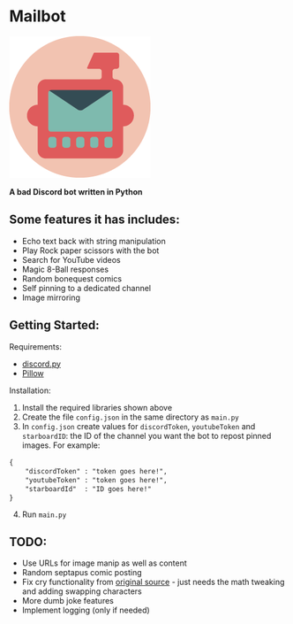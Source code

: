 # Mailbot

<img src='https://github.com/tekofu/Mailbot/raw/master/Assets/Circle-Icon.png'>

**A bad Discord bot written in Python**

## Some features it has includes:
- Echo text back with string manipulation
- Play Rock paper scissors with the bot
- Search for YouTube videos
- Magic 8-Ball responses
- Random bonequest comics
- Self pinning to a dedicated channel
- Image mirroring

## Getting Started:
Requirements: 
- [discord.py](https://discordpy.readthedocs.io/en/latest/)
- [Pillow](https://pillow.readthedocs.io/en/stable/)

Installation:
1. Install the required libraries shown above
2. Create the file `config.json` in the same directory as `main.py`
3. In `config.json` create values for `discordToken`, `youtubeToken` and `starboardID`: the ID of the channel you want the bot to repost pinned images. For example:
```
{
    "discordToken" : "token goes here!",
    "youtubeToken" : "token goes here!",
    "starboardId"  : "ID goes here!"
}
```
4. Run `main.py`

## TODO:
- Use URLs for image manip as well as content
- Random septapus comic posting
- Fix cry functionality from [original source](https://github.com/dead-bird/apcry/blob/master/api/cry.js) - just needs the math tweaking and adding swapping characters
- More dumb joke features
- Implement logging (only if needed)
